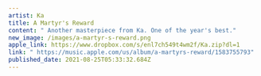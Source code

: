 ```yaml
---
artist: Ka
title: A Martyr's Reward
content: " Another masterpiece from Ka. One of the year's best."
new_image: /images/a-martyr-s-reward.png
apple_link: https://www.dropbox.com/s/enl7ch549t4wm2f/Ka.zip?dl=1
link: " https://music.apple.com/us/album/a-martyrs-reward/1583755793"
published_date: 2021-08-25T05:33:32.684Z
---
```

